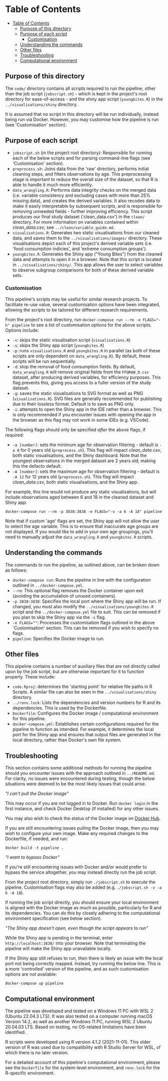 # Table of Contents
- [Table of Contents](#table-of-contents)
  - [Purpose of this directory](#purpose-of-this-directory)
  - [Purpose of each script](#purpose-of-each-script)
    - [Customisation](#customisation)
  - [Understanding the commands](#understanding-the-commands)
  - [Other files](#other-files)
  - [Troubleshooting](#troubleshooting)
  - [Computational environment](#computational-environment)


## Purpose of this directory

The `code/` directory contains all scripts required to run the pipeline, other than the job script (`jobscript.sh`) - which is kept in the project's root directory for ease-of-access - and the shiny app script (`youngbites.R`) in the `../visualisations/shiny` directory.

It is assumed that no script in this directory will be run individually, instead being run via Docker. However, you may customise how the pipeline is run (see 'Customisation' section).

## Purpose of each script
 
* `jobscript.sh` (in the project root directory): Responsible for running each of the below scripts and for parsing command-line flags (see 'Customisation' section).
* `preprocess.sh`: Joins data from the 'raw' directory, performs initial cleaning steps, and filters observations by age. This preprocessing stage is important to reduce the overall size of the dataset, so that R is able to handle it much more efficiently.
* `data_wrangling.R`: Performs data integrity checks on the merged data (i.e. variable consistency and excluding cases with more than 25% missing data), and creates the derived variables. It also recodes data to make it easily interpretable by subsequent scripts, and is responsible for removing unneeded fields - further improving efficiency. This script produces our final study dataset ('clean_data.csv') in the `clean/` directory. For more information on variables contained within *clean_data.csv*, see `../clean/variable_guide.md`.
* `visualisations.R`: Generates two static visualisations from our cleaned data, and saves them to the `../visualisations/images/` directory. These visualisations depict each of this project's derived variable sets (i.e. 'food consumption indicies', and 'extreme consumption groups').
* `youngbites.R`: Generates the Shiny app ("Young Bites") from the cleaned data and attempts to open it in a browser. Note that this script is located in `../visualisations/shiny/`. This app allows the user to select variables to observe subgroup comparisons for both of these derived variable sets.


### Customisation

This pipeline's scripts may be useful for similar research projects. To facilitate re-use value, several customisation options have been integrated, allowing the scripts to be tailored for different research requirements.

From the project's root directory, run `docker-compose run --rm -e FLAGS="-h" pipeline` to see a list of customisation options for the above scripts. Options include:

* `-v`: skips the static visualisation script (`visualisations.R`)
* `-s`: skips the Shiny app script (`youngbites.R`)
* `-p`: runs `visualisations.R` and `youngbites.R` in parallel (as both of these scripts are only dependent on `data_wrangling.R`). By default, these scripts will be run sequentially.
* `-d`: stop the removal of food consumption fields. By default, `data_wrangling.R` will remove original fields from the `FFQRAW_D.csv` dataset, after producing derived variables, for efficiency purposes. This flag prevents this, giving you access to a fuller version of the study dataset.
* `-g`: saves the static visualisations to SVG format as well as PNG (`visualisations.R`). SVG files are generally recommended for publishing due to their lossless format. Default is to save as PNG only.
* `-i`: attempts to open the Shiny app in the IDE rather than a browser. This is only recommended if you encounter issues with opening the app in the browser as this flag may not work in some IDEs (e.g. VSCode).

The following flags should only be specified *after* the above flags, if required:

* `-a [number]`: sets the minimum age for observation filtering - default is `-a 0` for 0 years old (`preprocess.sh`). This flag will impact *clean_data.csv*, both static visualisations, and the Shiny dashboard. Note that the youngest observations in the merged dataset are 2 years old, making this the defacto default.
* `-A [number]`: sets the maximum age for observation filtering - default is `-A 12` for 12 years old (`preprocess.sh`). This flag will impact *clean_data.csv*, both static visualisations, and the Shiny app.

For example, this line would not produce any static visualisations, but will include observations aged between 6 and 18 in the cleaned dataset and Shiny app:
```
docker-compose run --rm -p 3838:3838 -e FLAGS="-v -a 6 -A 18" pipeline
```

Note that if custom 'age' flags are set, the Shiny app will not allow the user to select the age variable. This is to ensure that inaccurate age groups are not displayed. If you would like to add in your own age groupings, you'll need to manually adjust the `data_wrangling.R` and `youngbites.R` scripts.


## Understanding the commands

The commands to run the pipeline, as outlined above, can be broken down as follows:

* `docker-compose run`: Runs the pipeline in line with the configuration outlined in `../docker-compose.yml`.
* `--rm`: This optional flag removes the Docker container upon exit (avoiding the accumulation of unused containers).
* `-p 3838:3838`: Specifies the local port where the Shiny app will be run. If changed, you must also modify the `../visualisations/youngbites.R` script and the `../docker-compose.yml` file to suit. This can be removed if you plan to skip the Shiny app via the `-s` flag.
* `-e FLAGS=""`: Processes the customisation flags outlined in the above 'Customisation' section. This can be removed if you wish to specify no flags.
* `pipeline`: Specifies the Docker image to run.


## Other files

This pipeline contains a number of auxiliary files that are not directly called upon by the job script, but are otherwise important for it to function properly. These include:
* `code.Rproj`: determines the 'starting point' for relative file paths in R Scripts. A similar file can also be seen in the `../visualisations/shiny` directory.
* `../renv.lock`: Lists the dependencies and version numbers for R and its dependencies. This is used by the Dockerfile.
* `Dockerfile`: Configures the Docker image / computational environment for this pipeline.
* `docker-compose.yml`: Establishes certain configurations required for the pipeline to function as intended. For example, it determines the local port for the Shiny app and ensures that output files are generated in the local directory, rather than Docker's own file system.


## Troubleshooting

This section contains some additional methods for running the pipeline should you encounter issues with the approach outlined in `../README.md`. For clarity, no issues were encountered during testing, though the below situations were deemed to be the most likely issues that could arise.

*"I can't pull the Docker image"*

This may occur if you are not logged in to Docker. Run `docker login` in the first instance, and check Docker Desktop (if installed) for any other issues.

You may also wish to check the status of the Docker image on [Docker Hub](https://hub.docker.com/repository/docker/sammyosh/child-diet-inequality-image/general).

If you are still encountering issues pulling the Docker image, then you may wish to configure your own image. Make any required changes to the Dockerfile, if needed, and run:

```
docker build -t pipeline .
```

*"I want to bypass Docker"*

If you're still encountering issues with Docker and/or would prefer to bypass the service altogether, you may instead directly run the job script. 

From the project root directory, simply run `./jobscript.sh` to execute the pipeline. Customisation flags may also be added (e.g. `./jobscript.sh -v -a 6 -A 18`). 

If running the job script directly, you should ensure your local environment is aligned with the Docker image as much as possible, particularly for R and its dependencies. You can do this by closely adhering to the computational environment specification (see below section).


*"The Shiny app doesn't open, even though the script appears to run"*

While the Shiny app is pending in the terminal, enter `http://localhost:3838/` into your browser. Note that terminating the pipeline will make the Shiny app unavailable locally.

If the Shiny app still refuses to run, then there is likely an issue with the local port not being correctly mapped. Instead, try running the below line. This is a more 'controlled' version of the pipeline, and as such customisation options are not available:

```
docker-compose up pipeline
```


## Computational environment

The pipeline was developed and tested on a Windows 11 PC with WSL 2 (Ubuntu 22.04.3 LTS). It was also tested on a computer running macOS Version 14.2, as well as another Windows 11 PC, running WSL 2 Ubuntu 20.04.03 LTS. Based on testing, no OS-related limitations have been identified.

R scripts were developed using R version 4.1.2 (2021-11-01). This older version of R was used due to compatibility with R Studio Server for WSL, of which there is no later version. 

For a detailed account of this pipeline's computational environment, please see the `Dockerfile` for the system-level environment, and `renv.lock` for the R-specific environment.